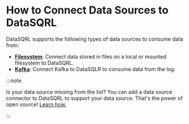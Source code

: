 # How to Connect Data Sources to DataSQRL

DataSQRL supports the following types of data sources to consume data from:

* **[Filesystem](files)**: Connect data stored in files on a local or mounted filesystem to DataSQRL.
* **[Kafka](kafka)**: Connect Kafka to DataSQLR to consume data from the log.

:::note

Is your data source missing from the list? You can add a data source connector
to DataSQRL to support your data source. That's the power of open source! 
[Learn how.](/docs/dev/architecture/data-source)

:::